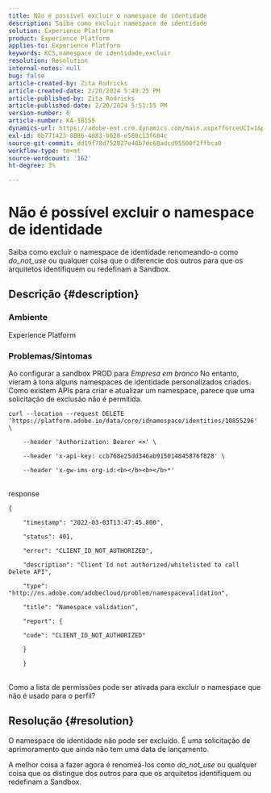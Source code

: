 ```yaml
---
title: Não é possível excluir o namespace de identidade
description: Saiba como excluir namespace de identidade
solution: Experience Platform
product: Experience Platform
applies-to: Experience Platform
keywords: KCS,namespace de identidade,excluir
resolution: Resolution
internal-notes: null
bug: false
article-created-by: Zita Rodricks
article-created-date: 2/20/2024 5:49:25 PM
article-published-by: Zita Rodricks
article-published-date: 2/20/2024 5:51:55 PM
version-number: 6
article-number: KA-18155
dynamics-url: https://adobe-ent.crm.dynamics.com/main.aspx?forceUCI=1&pagetype=entityrecord&etn=knowledgearticle&id=e8603b5f-18d0-ee11-9079-6045bd006b4b
exl-id: 0b771423-8886-4d83-b628-e568c13f684c
source-git-commit: dd19f78d752827e48b7dc68adcd95500f2ffbca0
workflow-type: tm+mt
source-wordcount: '162'
ht-degree: 3%

---
```


# Não é possível excluir o namespace de identidade


Saiba como excluir o namespace de identidade renomeando-o como *do_not_use* ou qualquer coisa que o diferencie dos outros para que os arquitetos identifiquem ou redefinam a Sandbox.

## Descrição {#description}


### <b>Ambiente</b>

Experience Platform



### <b>Problemas/Sintomas</b>

Ao configurar a sandbox PROD para *Empresa em branco* No entanto, vieram à tona alguns namespaces de identidade personalizados criados. Como existem APIs para criar e atualizar um namespace, parece que uma solicitação de exclusão não é permitida.


```
curl --location --request DELETE 'https://platform.adobe.io/data/core/idnamespace/identities/10855296' \

    --header 'Authorization: Bearer <>' \

    --header 'x-api-key: ccb768e25dd346ab915014845876f828' \

    --header 'x-gw-ims-org-id:<b></b><b></b>*'
```


<br>response<br>

```
{

    "timestamp": "2022-03-03T13:47:45.800",

    "status": 401,

    "error": "CLIENT_ID_NOT_AUTHORIZED",

    "description": "Client Id not authorized/whitelisted to call Delete API",

    "type": "http://ns.adobe.com/adobecloud/problem/namespacevalidation",

    "title": "Namespace validation",

    "report": {

    "code": "CLIENT_ID_NOT_AUTHORIZED"

    }

    }
```


<br>Como a lista de permissões pode ser ativada para excluir o namespace que não é usado para o perfil?<br>



## Resolução {#resolution}


O namespace de identidade não pode ser excluído. É uma solicitação de aprimoramento que ainda não tem uma data de lançamento.

A melhor coisa a fazer agora é renomeá-los como *do_not_use* ou qualquer coisa que os distingue dos outros para que os arquitetos identifiquem ou redefinam a Sandbox.
